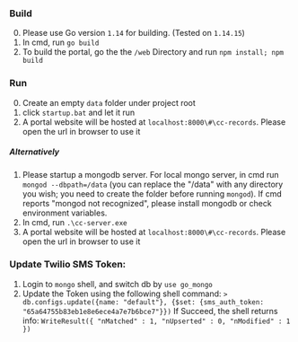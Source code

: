 ### Build
0. Please use Go version `1.14` for building. (Tested on `1.14.15`)
1. In cmd, run `go build`
2. To build the portal, go the the `/web` Directory and run `npm install; npm build`

### Run
0. Create an empty `data` folder under project root
1. click `startup.bat` and let it run
2. A portal website will be hosted at `localhost:8000\#\cc-records`. Please open the url in browser to use it
##### Alternatively
1. Please startup a mongodb server. For local mongo server, in cmd run `mongod --dbpath=/data` (you can replace the "/data" with any directory you wish; you need to create the folder before running `mongod`). If cmd reports "mongod not recognized", please install mongodb or check environment variables.
2. In cmd, run `.\cc-server.exe`
3. A portal website will be hosted at `localhost:8000\#\cc-records`. Please open the url in browser to use it

### Update Twilio SMS Token:
1. Login to `mongo` shell, and switch db by `use go_mongo`
2. Update the Token using the following shell command:
`> db.configs.update({name: "default"}, {$set: {sms_auth_token: "65a64755b83eb1e8e6ece4a7e7b6bce7"}})` 
If Succeed, the shell returns info: `WriteResult({ "nMatched" : 1, "nUpserted" : 0, "nModified" : 1 })`